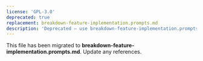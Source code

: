 ```yaml
---
license: 'GPL-3.0'
deprecated: true
replacement: breakdown-feature-implementation.prompts.md
description: 'Deprecated – use breakdown-feature-implementation.prompts.md instead.'
---
```


This file has been migrated to **breakdown-feature-implementation.prompts.md**. Update any references.
